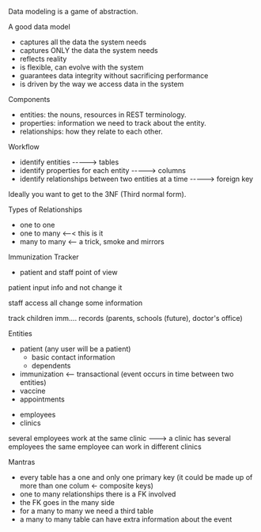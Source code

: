 Data modeling is a game of abstraction.

A good data model

- captures all the data the system needs
- captures ONLY the data the system needs
- reflects reality
- is flexible, can evolve with the system
- guarantees data integrity without sacrificing performance
- is driven by the way we access data in the system

Components

- entities: the nouns, resources in REST terminology.
- properties: information we need to track about the entity.
- relationships: how they relate to each other.

Workflow

- identify entities -----> tables
- identify properties for each entity -----> columns
- identify relationships between two entities at a time -----> foreign key

Ideally you want to get to the 3NF (Third normal form).

Types of Relationships

- one to one
- one to many <--< this is it
- many to many <-- a trick, smoke and mirrors

Immunization Tracker

- patient and staff point of view

patient input info and not change it

staff access all change some information

track children imm.... records (parents, schools (future), doctor's office)

Entities

- patient (any user will be a patient)
  - basic contact information
  - dependents
- immunization <-- transactional (event occurs in time between two entities)
- vaccine
- appointments

* employees
* clinics

several employees work at the same clinic ---> a clinic has several employees
the same employee can work in different clinics

Mantras

- every table has a one and only one primary key (it could be made up of more than one colum <- composite keys)
- one to many relationships there is a FK involved
- the FK goes in the many side
- for a many to many we need a third table
- a many to many table can have extra information about the event